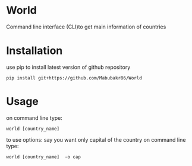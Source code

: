 # World
Command line interface (CLI)to get main information of countries


# Installation 
use pip to install latest version of github repository

```
pip install git+https://github.com/Mabubakr86/World
```


# Usage
on command line type:

```
world [country_name]
```

to use options:
say you want only capital of the country
on command line type: 

```world [country_name]  -o cap```
 
